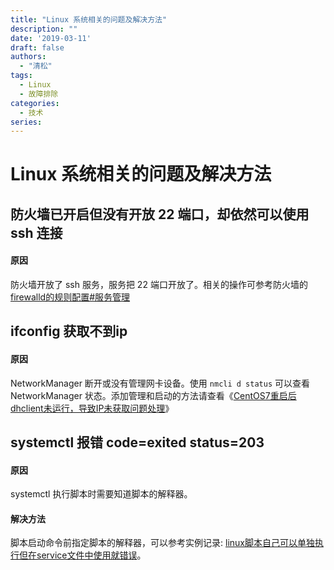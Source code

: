 ```yaml
---
title: "Linux 系统相关的问题及解决方法"
description: ""
date: '2019-03-11'
draft: false
authors:
  - "清松"
tags:
  - Linux
  - 故障排除
categories:
  - 技术
series:
---
```


# Linux 系统相关的问题及解决方法
## 防火墙已开启但没有开放 22 端口，却依然可以使用 ssh 连接
#### 原因
防火墙开放了 ssh 服务，服务把 22
端口开放了。相关的操作可参考防火墙的[firewalld的规则配置#服务管理](/操作系统/Linux/firewalld的规则配置#服务管理)

## ifconfig 获取不到ip
#### 原因
NetworkManager 断开或没有管理网卡设备。使用 `nmcli d status` 可以查看 NetworkManager 状态。添加管理和启动的方法请查看《[CentOS7重启后dhclient未运行，导致IP未获取问题处理](https://support.huaweicloud.com/trouble-ecs/ecs_trouble_0313.html)》  

## systemctl 报错 code=exited status=203
#### 原因
systemctl 执行脚本时需要知道脚本的解释器。

#### 解决方法
脚本启动命令前指定脚本的解释器，可以参考实例记录: [linux脚本自己可以单独执行但在service文件中使用就错误](/操作系统/linux/故障排除/故障记录/linux脚本自己可以单独执行但在service文件中使用就错误)。
